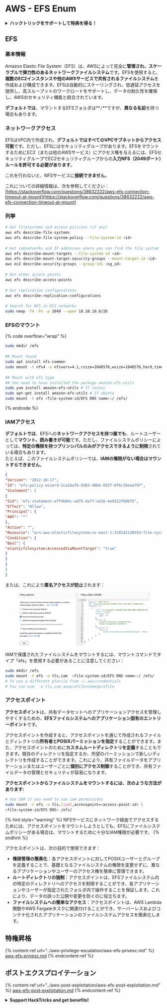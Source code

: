 # AWS - EFS Enum

<details>

<summary><strong>ハックトリックをサポートして特典を得る！</strong></summary>

* **HackTricksで会社を宣伝したい**場合や、**最新バージョンのPEASSを見たい**場合、またはHackTricksをPDFでダウンロードしたい場合は、[**SUBSCRIPTION PLANS**](https://github.com/sponsors/carlospolop)をご確認ください！
* [**公式PEASS＆HackTricksグッズ**](https://peass.creator-spring.com)を手に入れる
* [**The PEASS Family**](https://opensea.io/collection/the-peass-family)を見つけて、独占的な[**NFT**](https://opensea.io/collection/the-peass-family)のコレクションを発見する
* 💬 [**Discordグループ**](https://discord.gg/hRep4RUj7f)または[**telegramグループ**](https://t.me/peass)に参加するか、**Twitter**で私をフォローする 🐦 [**@carlospolopm**](https://twitter.com/carlospolopm)
* **ハッキングのトリックを共有する**ために、[**HackTricks**](https://github.com/carlospolop/hacktricks)と[**HackTricks Cloud**](https://github.com/carlospolop/hacktricks-cloud)のGitHubリポジトリにPRを提出してください。

</details>

## EFS

### 基本情報

Amazon Elastic File System（EFS）は、AWSによって完全に**管理され、スケーラブルで弾力性のあるネットワークファイルシステム**です。EFSを使用すると、**複数のEC2インスタンスや他のAWSサービスで共有されるファイルシステム**を作成および構成できます。EFSは自動的にスケーリングされ、低遅延アクセスを提供し、高スループットのワークロードをサポートし、データの耐久性を確保し、AWSのセキュリティ機能と統合されています。

**デフォルトでは**、マウントするEFSフォルダは**`/`**ですが、**異なる名前**を持つ場合もあります。

### ネットワークアクセス

EFSはVPC内で作成され、**デフォルトではすべてのVPCサブネットからアクセス可能**です。ただし、EFSにはセキュリティグループがあります。EFSをマウントするためにEC2（または他のAWSサービス）にアクセス権を与えるには、EFSセキュリティグループでEC2セキュリティグループからの**入力NFS（2049ポート）ルールを許可する必要があります**。

これを行わないと、NFSサービスに**接続できません**。

これについての詳細情報は、次を参照してください：[https://stackoverflow.com/questions/38632222/aws-efs-connection-timeout-at-mount](https://stackoverflow.com/questions/38632222/aws-efs-connection-timeout-at-mount)

### 列挙
```bash
# Get filesystems and access policies (if any)
aws efs describe-file-systems
aws efs describe-file-system-policy --file-system-id <id>

# Get subnetworks and IP addresses where you can find the file system
aws efs describe-mount-targets --file-system-id <id>
aws efs describe-mount-target-security-groups --mount-target-id <id>
aws ec2 describe-security-groups --group-ids <sg_id>

# Get other access points
aws efs describe-access-points

# Get replication configurations
aws efs describe-replication-configurations

# Search for NFS in EC2 networks
sudo nmap -T4 -Pn -p 2049 --open 10.10.10.0/20
```
### EFSのマウント

{% code overflow="wrap" %}
```bash
sudo mkdir /efs

## Mount found
sudo apt install nfs-common
sudo mount -t nfs4 -o nfsvers=4.1,rsize=1048576,wsize=1048576,hard,timeo=600,retrans=2,noresvport <IP>:/ /efs

## Mount with efs type
## You need to have installed the package amazon-efs-utils
sudo yum install amazon-efs-utils # If centos
sudo apt-get install amazon-efs-utils # If ubuntu
sudo mount -t efs <file-system-id/EFS DNS name>:/ /efs/
```
{% endcode %}

### IAMアクセス

**デフォルトでは**、EFSへの**ネットワークアクセスを持つ誰でも**、ルートユーザーとして**マウント、読み書きが可能**です。ただし、ファイルシステムポリシーによっては、**特定の権限を持つプリンシパルのみがアクセスできるように制限**されている場合もあります。\
たとえば、このファイルシステムポリシーでは、**IAMの権限がない場合はマウントすらできません**。
```json
{
"Version": "2012-10-17",
"Id": "efs-policy-wizard-2ca2ba76-5d83-40be-8557-8f6c19eaa797",
"Statement": [
{
"Sid": "efs-statement-e7f4b04c-ad75-4a7f-a316-4e5d12f0dbf5",
"Effect": "Allow",
"Principal": {
"AWS": "*"
},
"Action": "",
"Resource": "arn:aws:elasticfilesystem:us-east-1:318142138553:file-system/fs-0ab66ad201b58a018",
"Condition": {
"Bool": {
"elasticfilesystem:AccessedViaMountTarget": "true"
}
}
}
]
}
```
または、これにより**匿名アクセスが防止**されます：

<figure><img src="../../../.gitbook/assets/image.png" alt=""><figcaption></figcaption></figure>

IAMで保護されたファイルシステムをマウントするには、マウントコマンドでタイプ「efs」を使用する必要があることに注意してください：
```bash
sudo mkdir /efs
sudo mount -t efs -o tls,iam  <file-system-id/EFS DNS name>:/ /efs/
# To use a different pforile from ~/.aws/credentials
# You can use: -o tls,iam,awsprofile=namedprofile
```
### アクセスポイント

**アクセスポイント**は、共有データセットへのアプリケーションアクセスを管理しやすくするための、**EFSファイルシステムへのアプリケーション固有のエントリーポイント**です。

アクセスポイントを作成すると、アクセスポイントを通じて作成されるファイルとディレクトリの**所有者とPOSIXパーミッションを指定**することができます。また、アクセスポイントのために**カスタムルートディレクトリを定義**することもできます。既存のディレクトリを指定するか、所望のパーミッションで新しいディレクトリを作成することができます。これにより、共有ファイルデータをアプリケーションまたはユーザーごとに**個別にアクセス制御**することができ、共有ファイルデータの管理とセキュリティが容易になります。

**アクセスポイントからファイルシステムをマウントするには、次のような方法があります:**
```bash
# Use IAM if you need to use iam permissions
sudo mount -t efs -o tls,[iam],accesspoint=<access-point-id> \
<file-system-id/EFS DNS> /efs/
```
{% hint style="warning" %}
NFSサービスにネットワーク経由でアクセスするためには、アクセスポイントをマウントしようとしても、EFSにファイルシステムポリシーがある場合は、マウントするために十分なIAM権限が必要です。
{% endhint %}

アクセスポイントは、次の目的で使用できます：

* **権限管理の簡素化**：各アクセスポイントに対してPOSIXユーザーとグループを定義することで、基礎となるファイルシステムの権限を変更せずに、異なるアプリケーションやユーザーのアクセス権を簡単に管理できます。
* **ルートディレクトリの強制**：アクセスポイントは、EFSファイルシステム内の特定のディレクトリへのアクセスを制限することができ、各アプリケーションやユーザーが指定されたフォルダ内で操作することを保証します。これにより、データの誤った公開や変更を防ぐのに役立ちます。
* **ファイルシステムへの簡単なアクセス**：アクセスポイントは、AWS Lambda関数やAWS Fargateタスクに関連付けることができ、サーバーレスおよびコンテナ化されたアプリケーションのファイルシステムアクセスを簡素化します。

## 特権昇格

{% content-ref url="../aws-privilege-escalation/aws-efs-privesc.md" %}
[aws-efs-privesc.md](../aws-privilege-escalation/aws-efs-privesc.md)
{% endcontent-ref %}

## ポストエクスプロイテーション

{% content-ref url="../aws-post-exploitation/aws-efs-post-exploitation.md" %}
[aws-efs-post-exploitation.md](../aws-post-exploitation/aws-efs-post-exploitation.md)
{% endcontent-ref %}

<details>

<summary><strong>Support HackTricks and get benefits!</strong></summary>

* **HackTricksで会社を宣伝したい**場合や、**PEASSの最新バージョンにアクセスしたい**場合は、[**SUBSCRIPTION PLANS**](https://github.com/sponsors/carlospolop)をご確認ください！
* [**公式のPEASS＆HackTricksグッズ**](https://peass.creator-spring.com)を手に入れましょう。
* [**The PEASS Family**](https://opensea.io/collection/the-peass-family)を見つけて、独占的な[**NFT**](https://opensea.io/collection/the-peass-family)を手に入れましょう。
* 💬 [**Discordグループ**](https://discord.gg/hRep4RUj7f)または[**Telegramグループ**](https://t.me/peass)に参加するか、**Twitter** 🐦 [**@carlospolopm**](https://twitter.com/carlospolopm)をフォローしましょう。
* **HackTricks**と**HackTricks Cloud**のgithubリポジトリにPRを提出して、あなたのハッキングトリックを共有しましょう。

</details>

